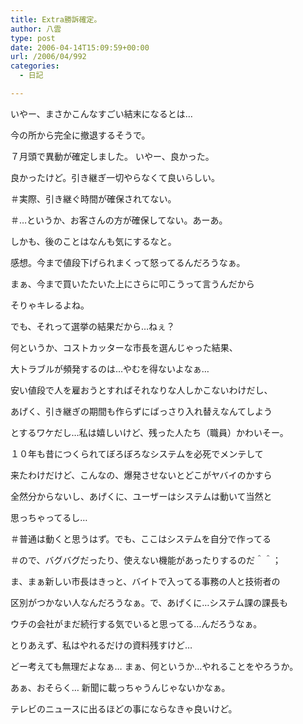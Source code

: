 ```yaml
---
title: Extra勝訴確定。
author: 八雲
type: post
date: 2006-04-14T15:09:59+00:00
url: /2006/04/992
categories:
  - 日記

---
```

いやー、まさかこんなすごい結末になるとは…
  
今の所から完全に撤退するそうで。
  
７月頭で異動が確定しました。 いやー、良かった。

良かったけど。引き継ぎ一切やらなくて良いらしい。
  
＃実際、引き継ぐ時間が確保されてない。
  
＃…というか、お客さんの方が確保してない。あーあ。
  
しかも、後のことはなんも気にするなと。

感想。今まで値段下げられまくって怒ってるんだろうなぁ。
  
まぁ、今まで買いたたいた上にさらに叩こうって言うんだから
  
そりゃキレるよね。

でも、それって選挙の結果だから…ねぇ？
  
何というか、コストカッターな市長を選んじゃった結果、
  
大トラブルが頻発するのは…やむを得ないよなぁ…
  
安い値段で人を雇おうとすればそれなりな人しかこないわけだし、
  
あげく、引き継ぎの期間も作らずにばっさり入れ替えなんてしよう
  
とするワケだし…私は嬉しいけど、残った人たち（職員）かわいそー。

１０年も昔につくられてぼろぼろなシステムを必死でメンテして
  
来たわけだけど、こんなの、爆発させないとどこがヤバイのかすら
  
全然分からないし、あげくに、ユーザーはシステムは動いて当然と
  
思っちゃってるし…
  
＃普通は動くと思うはず。でも、ここはシステムを自分で作ってる
  
＃ので、バグバグだったり、使えない機能があったりするのだ＾＾；

ま、まぁ新しい市長はきっと、バイトで入ってる事務の人と技術者の
  
区別がつかない人なんだろうなぁ。で、あげくに…システム課の課長も
  
ウチの会社がまだ続行する気でいると思ってる…んだろうなぁ。

とりあえず、私はやれるだけの資料残すけど…
  
どー考えても無理だよなぁ… まぁ、何というか…やれることをやろうか。
  
あぁ、おそらく… 新聞に載っちゃうんじゃないかなぁ。
  
テレビのニュースに出るほどの事にならなきゃ良いけど。